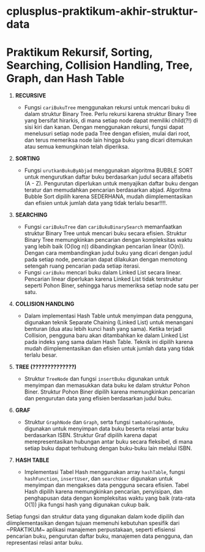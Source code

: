 # cplusplus-praktikum-akhir-struktur-data
# Praktikum Rekursif, Sorting, Searching, Collision Handling, Tree, Graph, dan Hash Table

1. **RECURSIVE**
   - Fungsi `cariBukuTree` menggunakan rekursi untuk mencari buku di dalam struktur Binary Tree. Perlu rekursi karena struktur Binary Tree yang bersifat hirarkis, di mana setiap node dapat memiliki child(?!) di sisi kiri dan kanan. Dengan menggunakan rekursi, fungsi dapat menelusuri setiap node pada Tree dengan efisien, mulai dari root, dan terus memeriksa node lain hingga buku yang dicari ditemukan atau semua kemungkinan telah diperiksa.

2. **SORTING**
   - Fungsi `urutkanBukuByAbjad` menggunakan algoritma BUBBLE SORT untuk mengurutkan daftar buku berdasarkan judul secara alfabetis (A - Z). Pengurutan diperlukan untuk menyajikan daftar buku dengan teratur dan memudahkan pencarian berdasarkan abjad. Algoritma Bubble Sort dipilih karena SEDERHANA, mudah diimplementasikan dan efisien untuk jumlah data yang tidak terlalu besar!!!!.

3. **SEARCHING**
   - Fungsi `cariBukuTree` dan `cariBukuBinarySearch` memanfaatkan struktur Binary Tree untuk mencari buku secara efisien. Struktur Binary Tree memungkinkan pencarian dengan kompleksitas waktu yang lebih baik (O(log n)) dibandingkan pencarian linear (O(n)). Dengan cara membandingkan judul buku yang dicari dengan judul pada setiap node, pencarian dapat dilakukan dengan memotong setengah ruang pencarian pada setiap iterasi.
   - Fungsi `cariBuku` mencari buku dalam Linked List secara linear. Pencarian linear diperlukan karena Linked List tidak terstruktur seperti Pohon Biner, sehingga harus memeriksa setiap node satu per satu.

4. **COLLISION HANDLING**
   - Dalam implementasi Hash Table untuk menyimpan data pengguna, digunakan teknik Separate Chaining (Linked List) untuk menangani benturan (dua atau lebih kunci hash yang sama). Ketika terjadi Collision, pengguna baru akan ditambahkan ke dalam Linked List pada indeks yang sama dalam Hash Table. Teknik ini dipilih karena mudah diimplementasikan dan efisien untuk jumlah data yang tidak terlalu besar.

5. **TREE (??????????????)**
   - Struktur `TreeNode` dan fungsi `insertBuku` digunakan untuk menyimpan dan memasukkan data buku ke dalam struktur Pohon Biner. Struktur Pohon Biner dipilih karena memungkinkan pencarian dan pengurutan data yang efisien berdasarkan judul buku.

6. **GRAF**
   - Struktur `GraphNode` dan `Graph`, serta fungsi `tambahGraphNode`, digunakan untuk menyimpan data buku beserta relasi antar buku berdasarkan ISBN. Struktur Graf dipilih karena dapat merepresentasikan hubungan antar buku secara fleksibel, di mana setiap buku dapat terhubung dengan buku-buku lain melalui ISBN.

7. **HASH TABLE**
   - Implementasi Tabel Hash menggunakan array `hashTable`, fungsi `hashFunction`, `insertUser`, dan `searchUser` digunakan untuk menyimpan dan mengakses data pengguna secara efisien. Tabel Hash dipilih karena memungkinkan pencarian, penyisipan, dan penghapusan data dengan kompleksitas waktu yang baik (rata-rata O(1)) jika fungsi hash yang digunakan cukup baik.

Setiap fungsi dan struktur data yang digunakan dalam kode dipilih dan diimplementasikan dengan tujuan memenuhi kebutuhan spesifik dari ~PRAKTIKUM~ aplikasi manajemen perpustakaan, seperti efisiensi pencarian buku, pengurutan daftar buku, manajemen data pengguna, dan representasi relasi antar buku. 
